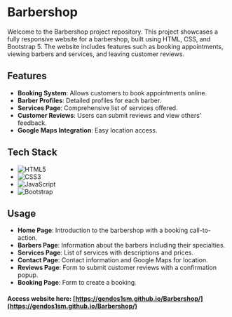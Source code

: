 # Barbershop

Welcome to the Barbershop project repository. This project showcases a fully responsive website for a barbershop, built using HTML, CSS, and Bootstrap 5. The website includes features such as booking appointments, viewing barbers and services, and leaving customer reviews.

## Features

- **Booking System**: Allows customers to book appointments online.
- **Barber Profiles**: Detailed profiles for each barber.
- **Services Page**: Comprehensive list of services offered.
- **Customer Reviews**: Users can submit reviews and view others' feedback.
- **Google Maps Integration**: Easy location access.

## Tech Stack

- ![HTML5](https://img.shields.io/badge/-HTML5-E34F26?style=flat&logo=html5&logoColor=white)
- ![CSS3](https://img.shields.io/badge/-CSS3-1572B6?style=flat&logo=css3&logoColor=white)
- ![JavaScript](https://img.shields.io/badge/-JavaScript-F7DF1E?style=flat&logo=javascript&logoColor=black)
- ![Bootstrap](https://img.shields.io/badge/-Bootstrap-563D7C?style=flat&logo=bootstrap&logoColor=white)

## Usage

- **Home Page**: Introduction to the barbershop with a booking call-to-action.
- **Barbers Page**: Information about the barbers including their specialties.
- **Services Page**: List of services with descriptions and prices.
- **Contact Page**: Contact information and Google Maps for location.
- **Reviews Page**: Form to submit customer reviews with a confirmation popup.
- **Booking Page**: Form to create a booking.

#### Access website here: [https://gendos1sm.github.io/Barbershop/](https://gendos1sm.github.io/Barbershop/)

